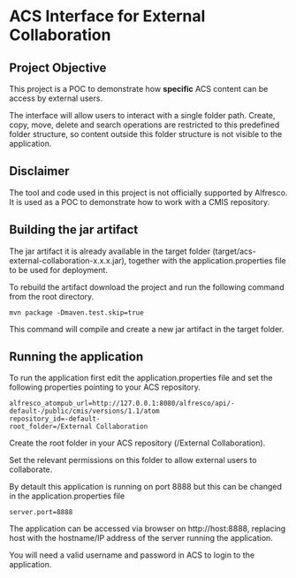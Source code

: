 # ACS Interface for External Collaboration


## Project Objective
This project is a POC to demonstrate how **specific** ACS content can be access by external users.

The interface will allow users to interact with a single folder path. Create, copy, move, delete and search operations are restricted to this predefined folder structure, so content outside this folder structure is not visible to the application.

## Disclaimer
The tool and code used in this project is not officially supported by Alfresco. It is used as a POC to demonstrate how to work with a CMIS repository.

## Building the jar artifact
The jar artifact it is already available in the target folder (target/acs-external-collaboration-x.x.x.jar), together with the application.properties file to be used for deployment.

To rebuild the artifact download the project and run the following command from the root directory.

```
mvn package -Dmaven.test.skip=true
```

This command will compile and create a new jar artifact in the target folder.

## Running the application
To run the application first edit the application.properties file and set the following properties pointing to your ACS repository.

```
alfresco_atompub_url=http://127.0.0.1:8080/alfresco/api/-default-/public/cmis/versions/1.1/atom
repository_id=-default-
root_folder=/External Collaboration 
```

Create the root folder in your ACS repository (/External Collaboration).

Set the relevant permissions on this folder to allow external users to collaborate.

By detault this application is running on port 8888 but this can be changed in the application.properties file

```
server.port=8888
```

The application can be accessed via browser on http://host:8888, replacing host with the hostname/IP address of the server running the application.

You will need a valid username and password in ACS to login to the application.

